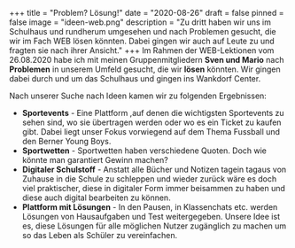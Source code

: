 +++
title = "Problem? Lösung!"
date = "2020-08-26"
draft = false
pinned = false
image = "ideen-web.png"
description = "Zu dritt haben wir uns im Schulhaus und rundherum umgesehen und nach Problemen gesucht, die wir im Fach WEB lösen könnten. Dabei gingen wir auch auf Leute zu und fragten sie nach ihrer Ansicht."
+++
Im Rahmen der WEB-Lektionen vom 26.08.2020 habe ich mit meinen Gruppenmitgliedern **Sven und Mario** nach **Problemen** in unserem Umfeld gesucht, die wir **lösen** könnten. Wir gingen dabei durch und um das Schulhaus und gingen ins Wankdorf Center. 

Nach unserer Suche nach Ideen kamen wir zu folgenden Ergebnissen:

* **Sportevents** - Eine Plattform ,auf denen die wichtigsten Sportevents zu sehen sind, wo sie übertragen werden oder wo es ein Ticket zu kaufen gibt. Dabei liegt unser Fokus vorwiegend auf dem Thema Fussball und den Berner Young Boys.
* **Sportwetten** - Sportwetten haben verschiedene Quoten. Doch wie könnte man garantiert Gewinn machen?
* **Digitaler Schulstoff** - Anstatt alle Bücher und Notizen tagein tagaus von Zuhause in die Schule zu schleppen und wieder zurück wäre es doch viel praktischer, diese in digitaler Form immer beisammen zu haben und diese auch digital bearbeiten zu können.
* **Plattform mit Lösungen** - In den Pausen, in Klassenchats etc. werden Lösungen von Hausaufgaben und Test weitergegeben. Unsere Idee ist es, diese Lösungen für alle möglichen Nutzer zugänglich zu machen um so das Leben als Schüler zu vereinfachen.